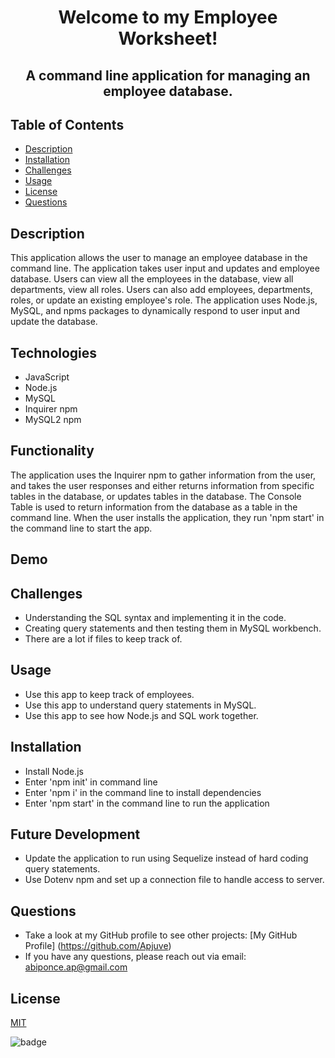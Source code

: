 # <p align="center">Welcome to my Employee Worksheet!</p> 
## <p align="center">A command line application for managing an employee database.</p>

## Table of Contents
  * [Description](#description)
  * [Installation](#installation)
  * [Challenges](#challenges)
  * [Usage](#usage)
  * [License](#license)
  * [Questions](#questions)

## Description

This application allows the user to manage an employee database in the command line. The application takes user input and updates and employee database. Users can view all the employees in the database, view all departments, view all roles. Users can also add employees, departments, roles, or update an existing employee's role. The application uses Node.js, MySQL, and npms packages to dynamically respond to user input and update the database.  
 
## Technologies
* JavaScript
* Node.js
* MySQL
* Inquirer npm
* MySQL2 npm


## Functionality
The application uses the Inquirer npm to gather information from the user, and takes the user responses and either returns information from specific tables in the database, or updates tables in the database. The Console Table is used to return information from the database as a table in the command line. When the user installs the application, they run 'npm start' in the command line to start the app. 


## Demo

## Challenges

* Understanding the SQL syntax and implementing it in the code.
* Creating query statements and then testing them in MySQL workbench.
* There are a lot if files to keep track of. 

## Usage
* Use this app to keep track of employees.
* Use this app to understand query statements in MySQL.
* Use this app to see how Node.js and SQL work together. 

## Installation
* Install Node.js
* Enter 'npm init' in command line
* Enter 'npm i' in the command line to install dependencies
* Enter 'npm start' in the command line to run the application

## Future Development
* Update the application to run using Sequelize instead of hard coding query statements.
* Use Dotenv npm and set up a connection file to handle access to server. 

## Questions
* Take a look at my GitHub profile to see other projects: 
[My GitHub Profile] (https://github.com/Apjuve)
* If you have any questions, please reach out via email: abiponce.ap@gmail.com


## License
[MIT](https://opensource.org/licenses/MIT)

![badge](https://img.shields.io/static/v1?label=License&message=MIT&color=success)















